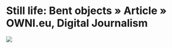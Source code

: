 <!--
id: 3036195483
link: http://tumblr.atmos.org/post/3036195483/still-life-bent-objects-article-owni-eu
slug: still-life-bent-objects-article-owni-eu
date: Mon Jan 31 2011 13:34:30 GMT-0800 (PST)
publish: 2011-01-031
tags: 
title: Still life: Bent objects&#160;» Article&#160;» OWNI.eu, Digital Journalism
-->


Still life: Bent objects&#160;» Article&#160;» OWNI.eu, Digital Journalism
==========================================================================

![](http://25.media.tumblr.com/tumblr_lfwp9jXCbU1qz4sngo1_500.jpg)

